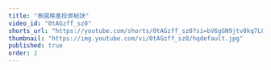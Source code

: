 ```yaml
---
title: "泰國房產投資秘訣"
video_id: "0tAGzff_sz0"
shorts_url: "https://youtube.com/shorts/0tAGzff_sz0?si=bV6gGN9jtv0kq7L8"
thumbnail: "https://img.youtube.com/vi/0tAGzff_sz0/hqdefault.jpg"
published: true
order: 2
---
```


